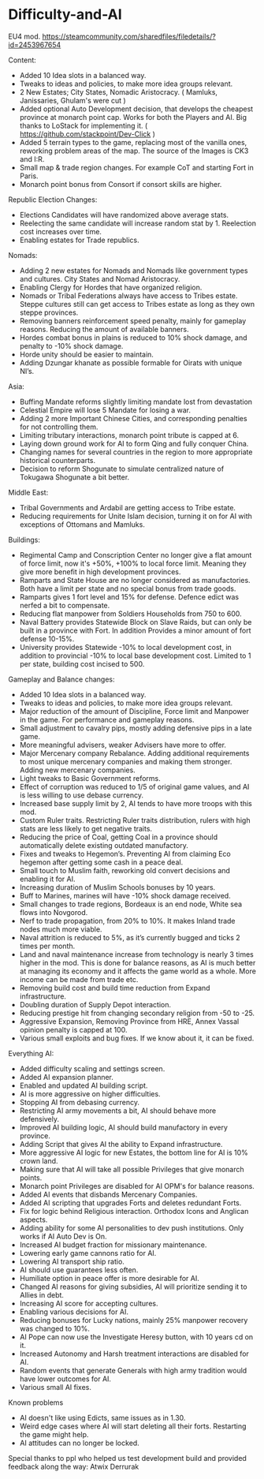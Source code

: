 # Difficulty-and-AI
EU4 mod. https://steamcommunity.com/sharedfiles/filedetails/?id=2453967654

Content:
- Added 10 Idea slots in a balanced way.
- Tweaks to ideas and policies, to make more idea groups relevant.  
- 2 New Estates; City States, Nomadic Aristocracy. ( Mamluks, Janissaries, Ghulam's were cut )
- Added optional Auto Development decision, that develops the cheapest province at monarch point cap. Works for both the Players and AI. Big thanks to LoStack for implementing it. ( https://github.com/stackpoint/Dev-Click )
- Added 5 terrain types to the game, replacing most of the vanilla ones, reworking problem areas of the map. The source of the Images is CK3 and I:R.
- Small map & trade region changes. For example CoT and starting Fort in Paris.
- Monarch point bonus from Consort if consort skills are higher.

Republic Election Changes:
- Elections Candidates will have randomized above average stats.
- Reelecting the same candidate will increase random stat by 1. Reelection cost increases over time.
- Enabling estates for Trade republics.

Nomads:
- Adding 2 new estates for Nomads and Nomads like government types and cultures. City States and Nomad Aristocracy.
- Enabling Clergy for Hordes that have organized religion.
- Nomads or Tribal Federations always have access to Tribes estate. Steppe cultures still can get access to Tribes estate as long as they own steppe provinces.    
- Removing banners reinforcement speed penalty, mainly for gameplay reasons. Reducing the amount of available banners.
- Hordes combat bonus in plains is reduced to 10% shock damage, and penalty to -10% shock damage.
- Horde unity should be easier to maintain.
- Adding Dzungar khanate as possible formable for Oirats with unique NI’s.

Asia:
- Buffing Mandate reforms slightly limiting mandate lost from devastation
- Celestial Empire will lose 5 Mandate for losing a war.
- Adding 2 more Important Chinese Cities, and corresponding penalties for not controlling them.
- Limiting tributary interactions, monarch point tribute is capped at 6.
- Laying down ground work for AI to form Qing and fully conquer China.
- Changing names for several countries in the region to more appropriate historical counterparts.
- Decision to reform Shogunate to simulate centralized nature of Tokugawa Shogunate a bit better.

Middle East:
- Tribal Governments and Ardabil are getting access to Tribe estate.
- Reducing requirements for Unite Islam decision, turning it on for AI with  exceptions of Ottomans and Mamluks.    



Buildings:
- Regimental Camp and Conscription Center no longer give a flat amount of force limit, now it's +50%, +100% to local force limit. Meaning they give more benefit in high development provinces.
- Ramparts and State House are no longer considered as manufactories. Both have a limit per state and no special bonus from trade goods.
- Ramparts gives 1 fort level and 15% for defense. Defence edict was nerfed a bit to compensate.    
- Reducing flat manpower from Soldiers Households from 750 to 600.
- Naval Battery provides Statewide Block on Slave Raids, but can only be built in a province with Fort. In addition Provides a minor amount of fort defense 10-15%.
- University provides Statewide -10% to local development cost, in addition to provincial -10% to local base development cost. Limited to 1 per state, building cost incised to 500.



Gameplay and Balance changes:
- Added 10 Idea slots in a balanced way.
- Tweaks to ideas and policies, to make more idea groups relevant.
- Major reduction of the amount of Discipline, Force limit and Manpower in the game. For performance and gameplay reasons.
- Small adjustment to cavalry pips, mostly adding defensive pips in a late game.
- More meaningful advisers, weaker Advisers have more to offer.
- Major Mercenary company Rebalance. Adding additional requirements to most unique mercenary companies and making them stronger. Adding new mercenary companies.  
- Light tweaks to Basic Government reforms.
- Effect of corruption was reduced to 1/5 of original game values, and AI is less willing to use debase currency.
- Increased base supply limit by 2, AI tends to have more troops with this mod.
- Custom Ruler traits. Restricting Ruler traits distribution, rulers with high stats are less likely to get negative traits.
- Reducing the price of Coal, getting Coal in a province should automatically delete existing outdated manufactory.
- Fixes and tweaks to Hegemon’s. Preventing AI from claiming Eco hegemon after getting some cash in a peace deal.
- Small touch to Muslim faith, reworking old convert decisions and enabling it for AI.
- Increasing duration of Muslim Schools bonuses by 10 years.
- Buff to Marines, marines will have -10% shock damage received.
- Small changes to trade regions, Bordeaux is an end node, White sea flows into Novgorod.
- Nerf to trade propagation, from 20% to 10%. It makes Inland trade nodes much more viable.
- Naval attrition is reduced to 5%, as it’s currently bugged and ticks 2 times per month.
- Land and naval maintenance increase from technology is nearly 3 times higher in the mod. This is done for balance reasons, as AI is much better at managing its economy and it affects the game world as a whole. More income can be made from trade etc.
- Removing build cost and build time reduction from Expand infrastructure.
- Doubling duration of Supply Depot interaction.
- Reducing prestige hit from changing secondary religion from -50 to -25.
- Aggressive Expansion, Removing Province from HRE, Annex Vassal opinion penalty is capped at 100.
- Various small exploits and bug fixes. If we know about it, it can be fixed.



Everything AI:
- Added difficulty scaling and settings screen.
- Added AI expansion planner.
- Enabled and updated AI building script.
- AI is more aggressive on higher difficulties.  
- Stopping AI from debasing currency.
- Restricting AI army movements a bit, AI should behave more defensively.
- Improved AI building logic, AI should build manufactory in every province.
- Adding Script that gives AI the ability to Expand infrastructure. 
- More aggressive AI logic for new Estates, the bottom line for AI is 10% crown land.
- Making sure that AI will take all possible Privileges that give monarch points.
- Monarch point Privileges are disabled for AI OPM's for balance reasons.  
- Added AI events that disbands Mercenary Companies.
- Added AI scripting that upgrades Forts and deletes redundant Forts.
- Fix for logic behind Religious interaction. Orthodox Icons and Anglican aspects.
- Adding ability for some AI personalities to dev push institutions. Only works if AI Auto Dev is On.
- Increased AI budget fraction for missionary maintenance.
- Lowering early game cannons ratio for AI.
- Lowering AI transport ship ratio.
- AI should use guarantees less often.
- Humiliate option in peace offer is more desirable for AI.  
- Changed AI reasons for giving subsidies, AI will prioritize sending it to Allies in debt.
- Increasing AI score for accepting cultures.
- Enabling various decisions for AI.
- Reducing bonuses for Lucky nations, mainly 25% manpower recovery was changed to 10%.
- AI Pope can now use the Investigate Heresy button, with 10 years cd on it.
- Increased Autonomy and Harsh treatment interactions are disabled for AI.
- Random events that generate Generals with high army tradition would have lower outcomes for AI.
- Various small AI fixes.


Known problems
- AI doesn't like using Edicts, same issues as in 1.30.
- Weird edge cases where AI will start deleting all their forts. Restarting the game might help.  
- AI attitudes can no longer be locked. 


Special thanks to ppl who helped us test development build and provided feedback along the way: 
Atwix
Derrurak
